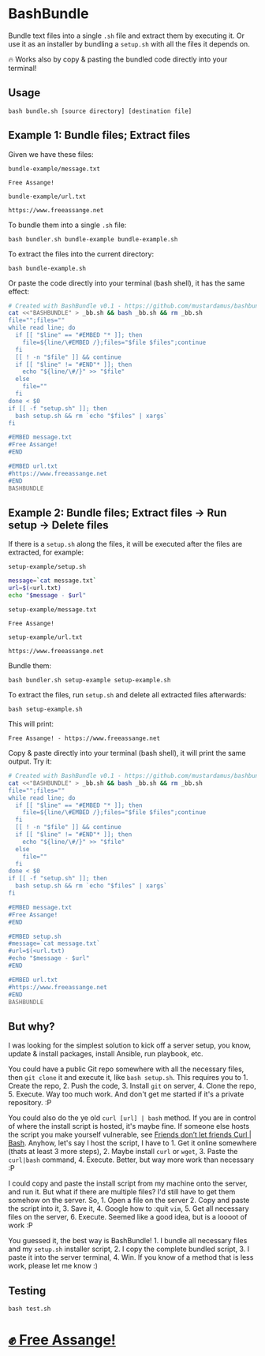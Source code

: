 # BashBundle

Bundle text files into a single `.sh` file and extract them by executing it.
Or use it as an installer by bundling a `setup.sh` with all the files it depends
on.

🔥 Works also by copy & pasting the bundled code directly into your terminal!

## Usage

```
bash bundle.sh [source directory] [destination file]
```

## Example 1: Bundle files; Extract files

Given we have these files:

`bundle-example/message.txt`

```
Free Assange!
```

`bundle-example/url.txt`

```
https://www.freeassange.net
```

To bundle them into a single `.sh` file:

```
bash bundler.sh bundle-example bundle-example.sh
```

To extract the files into the current directory:

```
bash bundle-example.sh
```

Or paste the code directly into your terminal (bash shell), it has the same
effect:

```bash
# Created with BashBundle v0.1 - https://github.com/mustardamus/bashbundle
cat <<"BASHBUNDLE" > _bb.sh && bash _bb.sh && rm _bb.sh
file="";files=""
while read line; do
  if [[ "$line" == "#EMBED "* ]]; then
    file=${line/\#EMBED /};files="$file $files";continue
  fi
  [[ ! -n "$file" ]] && continue
  if [[ "$line" != "#END"* ]]; then
    echo "${line/\#/}" >> "$file"
  else
    file=""
  fi
done < $0
if [[ -f "setup.sh" ]]; then
  bash setup.sh && rm `echo "$files" | xargs`
fi

#EMBED message.txt
#Free Assange!
#END

#EMBED url.txt
#https://www.freeassange.net
#END
BASHBUNDLE
```

## Example 2: Bundle files; Extract files -> Run setup -> Delete files

If there is a `setup.sh` along the files, it will be executed after the files
are extracted, for example:

`setup-example/setup.sh`

```bash
message=`cat message.txt`
url=$(<url.txt)
echo "$message - $url"
```

`setup-example/message.txt`

```
Free Assange!
```

`setup-example/url.txt`

```
https://www.freeassange.net
```

Bundle them:

```
bash bundler.sh setup-example setup-example.sh
```

To extract the files, run `setup.sh` and delete all extracted files afterwards:

```
bash setup-example.sh
```

This will print:

```
Free Assange! - https://www.freeassange.net
```

Copy & paste directly into your terminal (bash shell), it will print the same
output. Try it:

```bash
# Created with BashBundle v0.1 - https://github.com/mustardamus/bashbundle
cat <<"BASHBUNDLE" > _bb.sh && bash _bb.sh && rm _bb.sh
file="";files=""
while read line; do
  if [[ "$line" == "#EMBED "* ]]; then
    file=${line/\#EMBED /};files="$file $files";continue
  fi
  [[ ! -n "$file" ]] && continue
  if [[ "$line" != "#END"* ]]; then
    echo "${line/\#/}" >> "$file"
  else
    file=""
  fi
done < $0
if [[ -f "setup.sh" ]]; then
  bash setup.sh && rm `echo "$files" | xargs`
fi

#EMBED message.txt
#Free Assange!
#END

#EMBED setup.sh
#message=`cat message.txt`
#url=$(<url.txt)
#echo "$message - $url"
#END

#EMBED url.txt
#https://www.freeassange.net
#END
BASHBUNDLE
```

## But why?

I was looking for the simplest solution to kick off a server setup, you know,
update & install packages, install Ansible, run playbook, etc.

You could have a public Git repo somewhere with all the necessary files, then
`git clone` it and execute it, like `bash setup.sh`. This requires you to 1.
Create the repo, 2. Push the code, 3. Install `git` on server, 4. Clone the
repo, 5. Execute. Way too much work. And don't get me started if it's a
private repository. :P

You could also do the ye old `curl [url] | bash` method. If you are in control
of where the install script is hosted, it's maybe fine. If someone else hosts
the script you make yourself vulnerable, see
[Friends don’t let friends Curl | Bash](https://sysdig.com/blog/friends-dont-let-friends-curl-bash/).
Anyhow, let's say I host the script, I have to 1. Get it online somewhere (thats
at least 3 more steps), 2. Maybe install `curl` or `wget`, 3. Paste the
`curl|bash` command, 4. Execute. Better, but way more work than necessary :P

I could copy and paste the install script from my machine onto the server, and
run it. But what if there are multiple files? I'd still have to get them somehow
on the server. So, 1. Open a file on the server 2. Copy and paste the script
into it, 3. Save it, 4. Google how to :quit `vim`, 5. Get all necessary files on
the server, 6. Execute. Seemed like a good idea, but is a loooot of work :P

You guessed it, the best way is BashBundle! 1. I bundle all necessary files and
my `setup.sh` installer script, 2. I copy the complete bundled script, 3. I
paste it into the server terminal, 4. Win. If you know of a method that is less
work, please let me know :)

## Testing

```
bash test.sh
```

# [✊ Free Assange!](https://www.freeassange.net)
